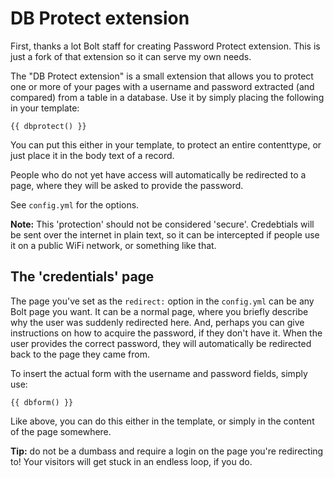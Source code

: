 DB Protect extension
=========================

First, thanks a lot Bolt staff for creating Password Protect extension.
This is just a fork of that extension so it can serve my own needs.

The "DB Protect extension" is a small extension that allows you to 
protect one or more of your pages with a username and password extracted (and compared) from a table in a database.
Use it by simply placing the following in your template:

    {{ dbprotect() }}

You can put this either in your template, to protect an entire contenttype, or just
place it in the body text of a record.

People who do not yet have access will automatically be redirected to a
page, where they will be asked to provide the password.

See `config.yml` for the options.

**Note:** This 'protection' should not be considered 'secure'. Credebtials will be sent
over the internet in plain text, so it can be intercepted if people use it on a
public WiFi network, or something like that.

The 'credentials' page
-------------------
The page you've set as the `redirect:` option in the `config.yml` can be any Bolt
page you want. It can be a normal page, where you briefly describe why the user was
suddenly redirected here. And, perhaps you can give instructions on how to acquire
the password, if they don't have it. When the user provides the correct password,
they will automatically be redirected back to the page they came from.

To insert the actual form with the username and password fields, simply use:

    {{ dbform() }}

Like above, you can do this either in the template, or simply in the content of
the page somewhere.

**Tip:** do not be a dumbass and require a login on the page you're redirecting to!
Your visitors will get stuck in an endless loop, if you do.
